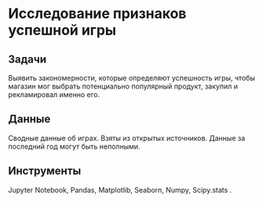 # Исследование признаков успешной игры


## Задачи

Выявить закономерности, которые определяют успешность игры, чтобы магазин мог выбрать потенциально популярный продукт, закупил и рекламировал именно его.


## Данные

Сводные данные об играх. Взяты из открытых источников. Данные за последний год могут быть неполными.


## Инструменты

Jupyter Notebook, Pandas, Matplotlib, Seaborn, Numpy, Scipy.stats .

